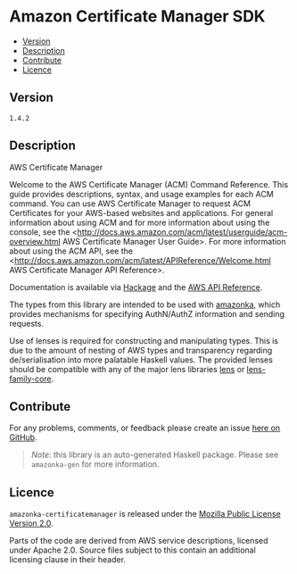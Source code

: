 # Amazon Certificate Manager SDK

* [Version](#version)
* [Description](#description)
* [Contribute](#contribute)
* [Licence](#licence)


## Version

`1.4.2`


## Description

AWS Certificate Manager

Welcome to the AWS Certificate Manager (ACM) Command Reference. This
guide provides descriptions, syntax, and usage examples for each ACM
command. You can use AWS Certificate Manager to request ACM Certificates
for your AWS-based websites and applications. For general information
about using ACM and for more information about using the console, see
the
<http://docs.aws.amazon.com/acm/latest/userguide/acm-overview.html AWS Certificate Manager User Guide>.
For more information about using the ACM API, see the
<http://docs.aws.amazon.com/acm/latest/APIReference/Welcome.html AWS Certificate Manager API Reference>.

Documentation is available via [Hackage](http://hackage.haskell.org/package/amazonka-certificatemanager)
and the [AWS API Reference](https://aws.amazon.com/documentation/).

The types from this library are intended to be used with [amazonka](http://hackage.haskell.org/package/amazonka),
which provides mechanisms for specifying AuthN/AuthZ information and sending requests.

Use of lenses is required for constructing and manipulating types.
This is due to the amount of nesting of AWS types and transparency regarding
de/serialisation into more palatable Haskell values.
The provided lenses should be compatible with any of the major lens libraries
[lens](http://hackage.haskell.org/package/lens) or [lens-family-core](http://hackage.haskell.org/package/lens-family-core).

## Contribute

For any problems, comments, or feedback please create an issue [here on GitHub](https://github.com/brendanhay/amazonka/issues).

> _Note:_ this library is an auto-generated Haskell package. Please see `amazonka-gen` for more information.


## Licence

`amazonka-certificatemanager` is released under the [Mozilla Public License Version 2.0](http://www.mozilla.org/MPL/).

Parts of the code are derived from AWS service descriptions, licensed under Apache 2.0.
Source files subject to this contain an additional licensing clause in their header.
